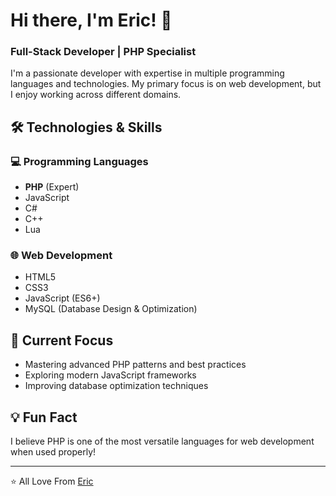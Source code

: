 # Hi there, I'm Eric! 👋

### Full-Stack Developer | PHP Specialist

I'm a passionate developer with expertise in multiple programming languages and technologies. My primary focus is on web development, but I enjoy working across different domains.

## 🛠️ Technologies & Skills

### 💻 Programming Languages
- **PHP** (Expert)
- JavaScript
- C#
- C++
- Lua

### 🌐 Web Development
- HTML5
- CSS3
- JavaScript (ES6+)
- MySQL (Database Design & Optimization)

## 🔭 Current Focus
- Mastering advanced PHP patterns and best practices
- Exploring modern JavaScript frameworks
- Improving database optimization techniques


## 💡 Fun Fact
I believe PHP is one of the most versatile languages for web development when used properly!

---

⭐️ All Love From [Eric](https://github.com/flarfgithub)
